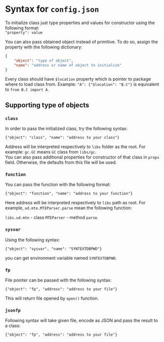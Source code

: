 # Syntax for `config.json`

To initialize class just type properties and values for constructor using the following format:  
`"property": value`

You can also pass obtained object instead of primitive. To do so, assign the property with the following dictionary:
```json
{
	"object": "type of object",
	"name": "address or name of object to initialize"
}
```

Every class should have `$location` property which is pointer to package where to load class from. Example: ```"A": {"$location": "B.C"}``` is equivalent to `from B.C import A`.

## Supporting type of objects

### `class`

In order to pass the initialized class, try the following syntax:

`{"object": "class", "name": "address to your class"}`

Address will be interpreted respectively to `libs` folder as the root. For example: `gc.GC` means `GC` class from `libs/gc`.  
You can also pass additional properties for constructor of that class in `props` field. Otherwise, the defaults from this file will be used.

### `function`

You can pass the function with the following format:

`{"object": "function", "name": "address to your function"}`

Here address will be interpreted respectively to `libs` path as root. For example, `ud.mte.MTEParser.parse` mean the following function:

`libs.ud.mte` - class `MTEParser` - method `parse`.

### `sysvar`

Using the following syntax:

`{"object": "sysvar", "name": "SYNTEXTDBPWD"}`

you can get environment variable named `SYNTEXTDBPWD`.

### `fp`

File pointer can be passed with the following syntax:

`{"object": "fp", "address": "address to your file"}`

This will return file opened by `open()` function.

### `jsonfp`

Following syntax will take given file, encode as JSON and pass the result to a class:

`{"object": "fp", "address": "address to your file"}`

